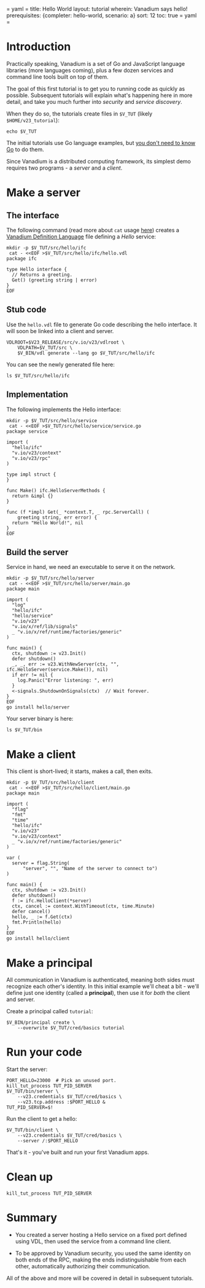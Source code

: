 = yaml =
title: Hello World
layout: tutorial
wherein: Vanadium says hello!
prerequisites: {completer: hello-world, scenario: a}
sort: 12
toc: true
= yaml =

# Introduction

Practically speaking, Vanadium is a set of Go and JavaScript language
libraries (more languages coming), plus a few dozen services and
command line tools built on top of them.

The goal of this first tutorial is to get you to running code
as quickly as possible.  Subsequent tutorials will explain what's
happening here in more detail, and take you much further into
_security_ and _service discovery_.

When they do so, the tutorials create files in `$V_TUT` (likely
`$HOME/v23_tutorial`):
<!-- @displayVTut @test -->
```
echo $V_TUT
```

The initial tutorials use Go language examples, but
[you don't need to know Go][faq-go] to do them.

Since Vanadium is a distributed computing framework, its simplest demo
requires two programs - a _server_ and a _client_.

# Make a server

## The interface

The following command (read more about `cat` usage [here][cat
command]) creates a [Vanadium Definition
Language][vanadium-definition-language] file defining a _Hello_
service:

<!-- @defineService @test @completer -->
```
mkdir -p $V_TUT/src/hello/ifc
 cat - <<EOF >$V_TUT/src/hello/ifc/hello.vdl
package ifc

type Hello interface {
  // Returns a greeting.
  Get() (greeting string | error)
}
EOF
```

## Stub code

Use the `hello.vdl` file to generate Go code describing the hello
interface.  It will soon be linked into a client and server.

<!-- @compileInterface @test @completer -->
```
VDLROOT=$V23_RELEASE/src/v.io/v23/vdlroot \
    VDLPATH=$V_TUT/src \
    $V_BIN/vdl generate --lang go $V_TUT/src/hello/ifc
```

You can see the newly generated file here:
<!-- @compileInterface @test -->
```
ls $V_TUT/src/hello/ifc
```

## Implementation

The following implements the Hello interface:

<!-- @serviceImpl @test @completer -->
```
mkdir -p $V_TUT/src/hello/service
 cat - <<EOF >$V_TUT/src/hello/service/service.go
package service

import (
  "hello/ifc"
  "v.io/v23/context"
  "v.io/v23/rpc"
)

type impl struct {
}

func Make() ifc.HelloServerMethods {
  return &impl {}
}

func (f *impl) Get(_ *context.T, _ rpc.ServerCall) (
    greeting string, err error) {
  return "Hello World!", nil
}
EOF
```

## Build the server

Service in hand, we need an executable to serve it on the network.

<!-- @server @test @completer -->
```
mkdir -p $V_TUT/src/hello/server
 cat - <<EOF >$V_TUT/src/hello/server/main.go
package main

import (
  "log"
  "hello/ifc"
  "hello/service"
  "v.io/v23"
  "v.io/x/ref/lib/signals"
  _ "v.io/x/ref/runtime/factories/generic"
)

func main() {
  ctx, shutdown := v23.Init()
  defer shutdown()
  _, _, err := v23.WithNewServer(ctx, "", ifc.HelloServer(service.Make()), nil)
  if err != nil {
    log.Panic("Error listening: ", err)
  }
  <-signals.ShutdownOnSignals(ctx)  // Wait forever.
}
EOF
go install hello/server
```

Your server binary is here:
<!-- @checkTheBinary @test -->
```
ls $V_TUT/bin
```


# Make a client

This client is short-lived; it starts, makes a call, then exits.

<!-- @client @test @completer -->
```
mkdir -p $V_TUT/src/hello/client
 cat - <<EOF >$V_TUT/src/hello/client/main.go
package main

import (
  "flag"
  "fmt"
  "time"
  "hello/ifc"
  "v.io/v23"
  "v.io/v23/context"
  _ "v.io/x/ref/runtime/factories/generic"
)

var (
  server = flag.String(
      "server", "", "Name of the server to connect to")
)

func main() {
  ctx, shutdown := v23.Init()
  defer shutdown()
  f := ifc.HelloClient(*server)
  ctx, cancel := context.WithTimeout(ctx, time.Minute)
  defer cancel()
  hello, _ := f.Get(ctx)
  fmt.Println(hello)
}
EOF
go install hello/client
```

# Make a principal

All communication in Vanadium is authenticated, meaning both sides
must recognize each other's identity.  In this initial example we'll
cheat a bit - we'll define just one identity (called a __principal__),
then use it for _both_ the client and server.

Create a principal called `tutorial`:

<!-- @principalTutorial @test -->
```
$V_BIN/principal create \
    --overwrite $V_TUT/cred/basics tutorial
```

# Run your code

Start the server:

<!-- @runServerAsPrincipal @test @sleep -->
```
PORT_HELLO=23000  # Pick an unused port.
kill_tut_process TUT_PID_SERVER
$V_TUT/bin/server \
    --v23.credentials $V_TUT/cred/basics \
    --v23.tcp.address :$PORT_HELLO &
TUT_PID_SERVER=$!
```

Run the client to get a hello:

<!-- @runClientAsPrincipal @test -->
```
$V_TUT/bin/client \
    --v23.credentials $V_TUT/cred/basics \
    --server /:$PORT_HELLO
```

That's it - you've built and run your first Vanadium apps.

# Clean up

<!-- @killServer @test -->
```
kill_tut_process TUT_PID_SERVER
```


# Summary

* You created a server hosting a Hello service on a fixed port defined
  using VDL, then used the service from a command line client.

* To be approved by Vanadium security, you used the same identity on
  both ends of the RPC, making the ends indistinguishable from each
  other, automatically authorizing their communication.

All of the above and more will be covered in detail in subsequent
tutorials.

[install]: /installation.html
[default-auth]: /tutorials/security/principals-and-blessings.html#default-authorization-policy
[vanadium-definition-language]: /glossary.html#vanadium-definition-language-vdl-
[mount table tutorial]: /tutorials/naming/mount-table.html
[suffix tutorial]: /tutorials/naming/suffix.html
[principal]: /glossary.html#principal
[concepts-security]: /concepts/security.html
[vrpc]: /glossary.html#vrpc
[cat command]: /tutorials/faq.html#where-is-the-source-code-
[faq-go]: /tutorials/faq.html#do-i-need-to-know-go-
